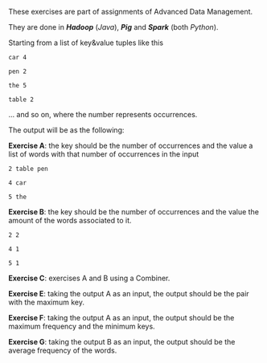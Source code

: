 These exercises are part of assignments of Advanced Data Management.

They are done in ***Hadoop*** (*Java*), ***Pig*** and ***Spark*** (both *Python*).

Starting from a list of key&value tuples like this

```
car 4

pen 2

the 5

table 2
```

... and so on, where the number represents occurrences.

The output will be as the following:

**Exercise A**: the key should be the number of occurrences and the value a list of words with that number of occurrences in the input

```
2 table pen

4 car

5 the
```



**Exercise B**: the key should be the number of occurrences and the value the amount of the words associated to it.

```
2 2

4 1

5 1
```

**Exercise C**: exercises A and B using a Combiner.

**Exercise E**: taking the output A as an input, the output should be the pair with the maximum key.

**Exercise F**: taking the output A as an input, the output should be the maximum frequency and the minimum keys.

**Exercise G**: taking the output B as an input, the output should be the average frequency of the words.

